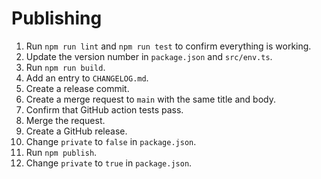 # Publishing

1. Run `npm run lint` and `npm run test` to confirm everything is working.
2. Update the version number in `package.json` and `src/env.ts`.
3. Run `npm run build`.
4. Add an entry to `CHANGELOG.md`.
5. Create a release commit.
6. Create a merge request to `main` with the same title and body.
7. Confirm that GitHub action tests pass.
8. Merge the request.
9. Create a GitHub release.
10. Change `private` to `false` in `package.json`.
11. Run `npm publish`.
12. Change `private` to `true` in `package.json`.
